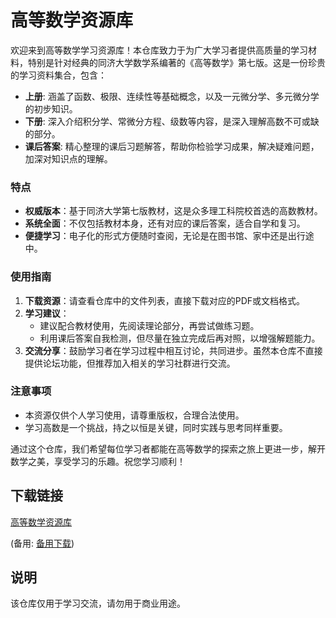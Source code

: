 # 高等数学资源库

欢迎来到高等数学学习资源库！本仓库致力于为广大学习者提供高质量的学习材料，特别是针对经典的同济大学数学系编著的《高等数学》第七版。这是一份珍贵的学习资料集合，包含：

- **上册**: 涵盖了函数、极限、连续性等基础概念，以及一元微分学、多元微分学的初步知识。
- **下册**: 深入介绍积分学、常微分方程、级数等内容，是深入理解高数不可或缺的部分。
- **课后答案**: 精心整理的课后习题解答，帮助你检验学习成果，解决疑难问题，加深对知识点的理解。

### 特点

- **权威版本**：基于同济大学第七版教材，这是众多理工科院校首选的高数教材。
- **系统全面**：不仅包括教材本身，还有对应的课后答案，适合自学和复习。
- **便捷学习**：电子化的形式方便随时查阅，无论是在图书馆、家中还是出行途中。
  
### 使用指南

1. **下载资源**：请查看仓库中的文件列表，直接下载对应的PDF或文档格式。
2. **学习建议**：
   - 建议配合教材使用，先阅读理论部分，再尝试做练习题。
   - 利用课后答案自我检测，但尽量在独立完成后再对照，以增强解题能力。
3. **交流分享**：鼓励学习者在学习过程中相互讨论，共同进步。虽然本仓库不直接提供论坛功能，但推荐加入相关的学习社群进行交流。

### 注意事项

- 本资源仅供个人学习使用，请尊重版权，合理合法使用。
- 学习高数是一个挑战，持之以恒是关键，同时实践与思考同样重要。

通过这个仓库，我们希望每位学习者都能在高等数学的探索之旅上更进一步，解开数学之美，享受学习的乐趣。祝您学习顺利！

## 下载链接
[高等数学资源库](https://pan.quark.cn/s/7e51ccddf4c4) 

(备用: [备用下载](https://pan.baidu.com/s/1HQY7A6UiOjJFaPYoO9PTng?pwd=1234))

## 说明

该仓库仅用于学习交流，请勿用于商业用途。
